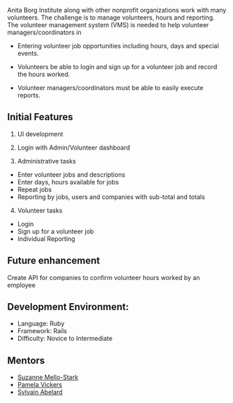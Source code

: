 Anita Borg Institute along with other nonprofit organizations work with many volunteers. The challenge is to manage volunteers, hours and reporting. The volunteer management system (VMS) is needed to help volunteer managers/coordinators in

* Entering volunteer job opportunities including hours, days and special events.

* Volunteers be able to login and sign up for a volunteer job and record the hours worked.

* Volunteer managers/coordinators must be able to easily execute reports.

## Initial Features

1. UI development

2. Login with Admin/Volunteer dashboard

3. Administrative tasks
  * Enter volunteer jobs and descriptions
  * Enter days, hours available for jobs
  * Repeat jobs
  * Reporting by jobs, users and companies with sub-total and totals

4. Volunteer tasks
  * Login
  * Sign up for a volunteer job
  * Individual Reporting

## Future enhancement

Create API for companies to confirm volunteer hours worked by an employee 

## Development Environment:
* Language: Ruby
* Framework: Rails
* Difficulty: Novice to Intermediate

## Mentors
* [Suzanne Mello-Stark](http://www.cs.uri.edu/about-us/people/suzanne-mello-stark-lecturer-adjunct-assistant-professor/)
* [Pamela Vickers](https://twitter.com/pwnela)
* [Sylvain Abelard](https://twitter.com/abelar_s)
